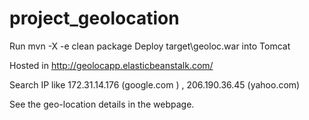 project_geolocation
===================

Run mvn -X -e clean package
Deploy target\geoloc.war into Tomcat

Hosted in http://geolocapp.elasticbeanstalk.com/

Search IP like 172.31.14.176 (google.com ) , 206.190.36.45 (yahoo.com)

See the geo-location details in the webpage.
